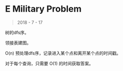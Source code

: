 # E Military Problem

> 2018 - 7 - 17

树的dfs序。

领接表建图。

O(n) 预处理dfs序，记录进入某个点和离开某个点的时间戳。

对于每个查询，只需要 O(1) 的时间获取答案。